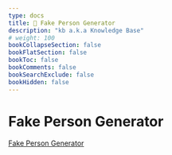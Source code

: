 ```yaml
---
type: docs
title: 🔷 Fake Person Generator
description: "kb a.k.a Knowledge Base"
# weight: 100
bookCollapseSection: false
bookFlatSection: false
bookToc: false
bookComments: false
bookSearchExclude: false
bookHidden: false
---
```


# Fake Person Generator

[Fake Person Generator](https://www.fakepersongenerator.com/?nt)
